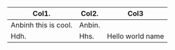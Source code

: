 Col1.| Col2. | Col3
---  | ---  | ---
Anbinh this is cool. |  Anbin. 
Hdh. |  Hhs. | Hello world name
